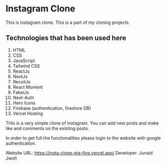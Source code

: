 # Instagram Clone 
This is instagram clone.
This is a part of my cloning projects.


## Technologies that has been used here

<ol>
  <li>HTML</li>
  <li>CSS</li>
  <li>JavaScript</li>
  <li>Tailwind CSS</li>
  <li>ReactJs</li>
  <li>NextJs</li>
  <li>RecoilJs</li>
  <li>React Moment</li>
  <li>FakerJs</li>
  <li>Next-Auth</li>
  <li>Hero Icons</li>
  <li>Firebase (authentication, firestore DB)</li>
  <li>Vercel Hosting</li>
</ol>

THis is a very simple clone of instagram.
You can add new posts and make like and comments on the existing posts.

In order to get full the functionalities please login to the website with google authentication.

Website URL: https://insta-clone-eta-five.vercel.app/
Developer: Junaid Jwolt

